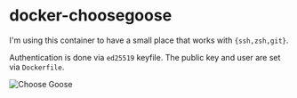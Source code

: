 # docker-choosegoose

I'm using this container to have a small place that works with `{ssh,zsh,git}`.

Authentication is done via `ed25519` keyfile.
The public key and user are set via `Dockerfile`.

![Choose Goose](https://i.imgur.com/N1JA3.jpg)
